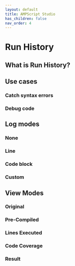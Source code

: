 ```yaml
---
layout: default
title: AMPScript Studio
has_children: false
nav_order: 4
---
```


# Run History

## What is Run History?
## Use cases
### Catch syntax errors
### Debug code
## Log modes
### None
### Line
### Code block
### Custom
## View Modes
### Original
### Pre-Compiled
### Lines Executed
### Code Coverage
### Result
